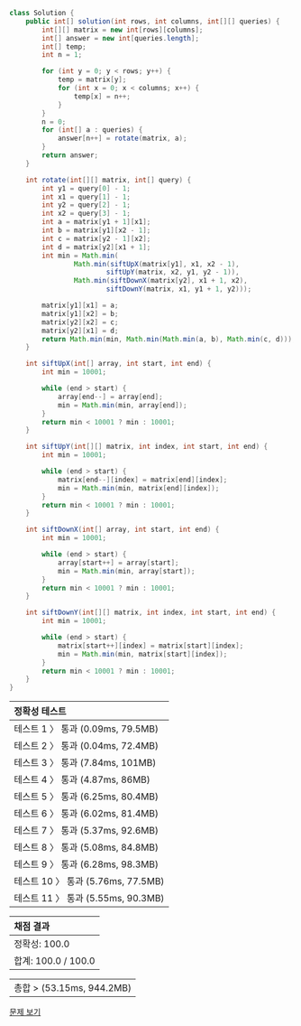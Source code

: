 ```java
class Solution {
    public int[] solution(int rows, int columns, int[][] queries) {
        int[][] matrix = new int[rows][columns];
        int[] answer = new int[queries.length];
        int[] temp;
        int n = 1;

        for (int y = 0; y < rows; y++) {
            temp = matrix[y];
            for (int x = 0; x < columns; x++) {
                temp[x] = n++;
            }
        }
        n = 0;
        for (int[] a : queries) {
            answer[n++] = rotate(matrix, a);
        }
        return answer;
    }

    int rotate(int[][] matrix, int[] query) {
        int y1 = query[0] - 1;
        int x1 = query[1] - 1;
        int y2 = query[2] - 1;
        int x2 = query[3] - 1;
        int a = matrix[y1 + 1][x1];
        int b = matrix[y1][x2 - 1];
        int c = matrix[y2 - 1][x2];
        int d = matrix[y2][x1 + 1];
        int min = Math.min(
                Math.min(siftUpX(matrix[y1], x1, x2 - 1),
                        siftUpY(matrix, x2, y1, y2 - 1)),
                Math.min(siftDownX(matrix[y2], x1 + 1, x2),
                        siftDownY(matrix, x1, y1 + 1, y2)));

        matrix[y1][x1] = a;
        matrix[y1][x2] = b;
        matrix[y2][x2] = c;
        matrix[y2][x1] = d;
        return Math.min(min, Math.min(Math.min(a, b), Math.min(c, d)));
    }

    int siftUpX(int[] array, int start, int end) {
        int min = 10001;

        while (end > start) {
            array[end--] = array[end];
            min = Math.min(min, array[end]);
        }
        return min < 10001 ? min : 10001;
    }

    int siftUpY(int[][] matrix, int index, int start, int end) {
        int min = 10001;

        while (end > start) {
            matrix[end--][index] = matrix[end][index];
            min = Math.min(min, matrix[end][index]);
        }
        return min < 10001 ? min : 10001;
    }

    int siftDownX(int[] array, int start, int end) {
        int min = 10001;

        while (end > start) {
            array[start++] = array[start];
            min = Math.min(min, array[start]);
        }
        return min < 10001 ? min : 10001;
    }

    int siftDownY(int[][] matrix, int index, int start, int end) {
        int min = 10001;

        while (end > start) {
            matrix[start++][index] = matrix[start][index];
            min = Math.min(min, matrix[start][index]);
        }
        return min < 10001 ? min : 10001;
    }
}
```
 | 정확성 테스트 |
 |  :-  |
 | 테스트 1 〉 통과 (0.09ms, 79.5MB) |
 | 테스트 2 〉 통과 (0.04ms, 72.4MB) |
 | 테스트 3 〉 통과 (7.84ms, 101MB) |
 | 테스트 4 〉 통과 (4.87ms, 86MB) |
 | 테스트 5 〉 통과 (6.25ms, 80.4MB) |
 | 테스트 6 〉 통과 (6.02ms, 81.4MB) |
 | 테스트 7 〉 통과 (5.37ms, 92.6MB) |
 | 테스트 8 〉 통과 (5.08ms, 84.8MB) |
 | 테스트 9 〉 통과 (6.28ms, 98.3MB) |
 | 테스트 10 〉 통과 (5.76ms, 77.5MB) |
 | 테스트 11 〉 통과 (5.55ms, 90.3MB) |

 | 채점 결과 |
 | :- |
 | 정확성: 100.0 |
 | 합계: 100.0 / 100.0 |

 ||
 | :- |
 | 총합 > (53.15ms, 944.2MB) |

[문제 보기](https://programmers.co.kr/learn/courses/30/lessons/77485?language=java)